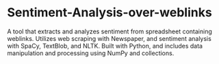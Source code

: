 # Sentiment-Analysis-over-weblinks
A tool that extracts and analyzes sentiment from spreadsheet containing weblinks. Utilizes web scraping with Newspaper, and sentiment analysis with SpaCy, TextBlob, and NLTK. Built with Python, and includes data manipulation and processing using NumPy and collections.
